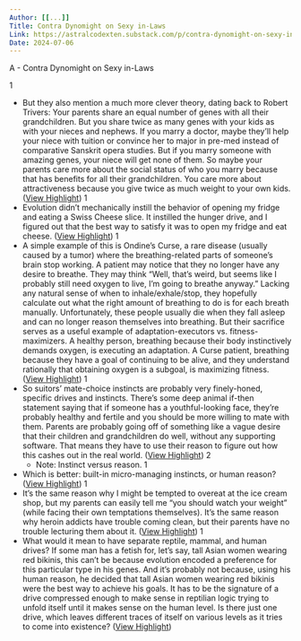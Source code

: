 ```yaml
---
Author: [[...]]
Title: Contra Dynomight on Sexy in-Laws
Link: https://astralcodexten.substack.com/p/contra-dynomight-on-sexy-in-laws
Date: 2024-07-06
---
```

A - Contra Dynomight on Sexy in-Laws

1
- But they also mention a much more clever theory, dating back to Robert Trivers:
  Your parents share an equal number of genes with all their grandchildren. But you share twice as many genes with your kids as with your nieces and nephews. If you marry a doctor, maybe they’ll help your niece with tuition or convince her to major in pre-med instead of comparative Sanskrit opera studies. But if you marry someone with amazing genes, your niece will get none of them. So maybe your parents care more about the social status of who you marry because that has benefits for all their grandchildren. You care more about attractiveness because you give twice as much weight to your own kids. ([View Highlight](https://instapaper.com/read/1506974406/19584314))
1
- Evolution didn’t mechanically instill the behavior of opening my fridge and eating a Swiss Cheese slice. It instilled the hunger drive, and I figured out that the best way to satisfy it was to open my fridge and eat cheese. ([View Highlight](https://instapaper.com/read/1506974406/19584319))
1
- A simple example of this is Ondine’s Curse, a rare disease (usually caused by a tumor) where the breathing-related parts of someone’s brain stop working. A patient may notice that they no longer have any desire to breathe. They may think “Well, that’s weird, but seems like I probably still need oxygen to live, I’m going to breathe anyway.” Lacking any natural sense of when to inhale/exhale/stop, they hopefully calculate out what the right amount of breathing to do is for each breath manually. Unfortunately, these people usually die when they fall asleep and can no longer reason themselves into breathing. But their sacrifice serves as a useful example of adaptation-executors vs. fitness-maximizers. A healthy person, breathing because their body instinctively demands oxygen, is executing an adaptation. A Curse patient, breathing because they have a goal of continuing to be alive, and they understand rationally that obtaining oxygen is a subgoal, is maximizing fitness. ([View Highlight](https://instapaper.com/read/1506974406/19584357))
1
- So suitors’ mate-choice instincts are probably very finely-honed, specific drives and instincts. There’s some deep animal if-then statement saying that if someone has a youthful-looking face, they’re probably healthy and fertile and you should be more willing to mate with them.
  Parents are probably going off of something like a vague desire that their children and grandchildren do well, without any supporting software. That means they have to use their reason to figure out how this cashes out in the real world. ([View Highlight](https://instapaper.com/read/1506974406/19584383))
2
    - Note: Instinct versus reason.
1
- Which is better: built-in micro-managing instincts, or human reason? ([View Highlight](https://instapaper.com/read/1506974406/19584412))
1
- It’s the same reason why I might be tempted to overeat at the ice cream shop, but my parents can easily tell me “you should watch your weight” (while facing their own temptations themselves). It’s the same reason why heroin addicts have trouble coming clean, but their parents have no trouble lecturing them about it. ([View Highlight](https://instapaper.com/read/1506974406/19584425))
1
- What would it mean to have separate reptile, mammal, and human drives? If some man has a fetish for, let’s say, tall Asian women wearing red bikinis, this can’t be because evolution encoded a preference for this particular type in his genes. And it’s probably not because, using his human reason, he decided that tall Asian women wearing red bikinis were the best way to achieve his goals. It has to be the signature of a drive compressed enough to make sense in reptilian logic trying to unfold itself until it makes sense on the human level. Is there just one drive, which leaves different traces of itself on various levels as it tries to come into existence? ([View Highlight](https://instapaper.com/read/1506974406/19584457))
